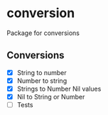 # conversion

Package for conversions

## Conversions
- [x] String to number
- [x] Number to string
- [x] Strings to Number Nil values
- [x] Nil to String or Number
- [ ] Tests